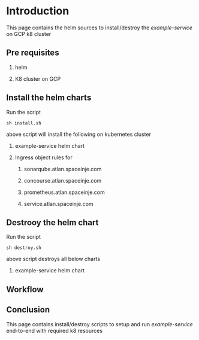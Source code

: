 # Introduction
  This page contains the helm sources to install/destroy the *example-service* on GCP k8 cluster
     
## Pre requisites

   1. helm

   2. K8 cluster on GCP

## Install the helm charts

   Run the script

   ```
   sh install.sh
   ```

   above script will install the following on kubernetes cluster

   1.  example-service helm chart

   2.  Ingress object rules for

       1.  sonarqube.atlan.spaceinje.com

       2.  concourse.atlan.spaceinje.com

       3.  prometheus.atlan.spaceinje.com

       4.  service.atlan.spaceinje.com

## Destrooy the helm chart
   Run the script

   ```
   sh destroy.sh
   ```

   above script destroys all below charts
   
   1. example-service helm chart


## Workflow

   
## Conclusion
   This page contains install/destroy scripts to setup and run *example-service* end-to-end with required k8 resources